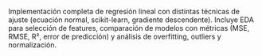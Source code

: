 Implementación completa de regresión lineal con distintas técnicas de ajuste (ecuación normal, scikit-learn, gradiente descendente). Incluye EDA para selección de features, comparación de modelos con métricas (MSE, RMSE, R², error de predicción) y análisis de overfitting, outliers y normalización.